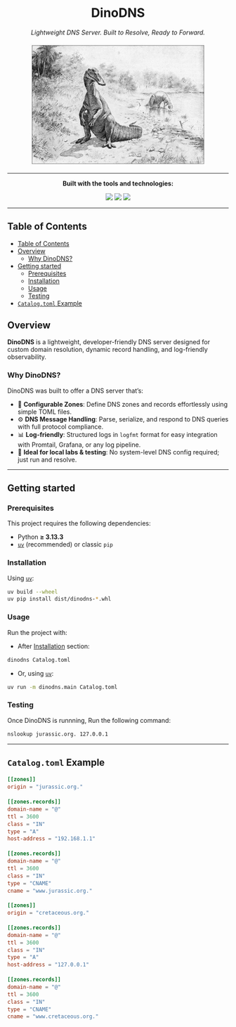 <h1 align="center">DinoDNS</h1>

<p align="center">
    <em>Lightweight DNS Server. Built to Resolve, Ready to Forward.</em>
    </br>
    </br>
    <img width="400" src="./assets/dinosaurs-hadrosaurid.png" alt="Dinosaur mascot" />
</p>

---

<p align="center"><strong>Built with the tools and technologies:</strong></p>

<p align="center">
  <img src="https://img.shields.io/badge/-TOML-brown" />
  <img src="https://img.shields.io/badge/-Python-3776AB?logo=python&logoColor=white" />
<img src="https://img.shields.io/badge/Made_with_%E2%9D%A4_by-Sylvain_Pierrot-blueviolet?style=flat-square" />

</p>

---

## Table of Contents

- [Table of Contents](#table-of-contents)
- [Overview](#overview)
  - [Why DinoDNS?](#why-dinodns)
- [Getting started](#getting-started)
  - [Prerequisites](#prerequisites)
  - [Installation](#installation)
  - [Usage](#usage)
  - [Testing](#testing)
- [`Catalog.toml` Example](#catalogtoml-example)

## Overview

**DinoDNS** is a lightweight, developer-friendly DNS server designed for custom domain resolution, dynamic record handling, and log-friendly observability.

### Why DinoDNS?

DinoDNS was built to offer a DNS server that’s:

- 🧩 **Configurable Zones**: Define DNS zones and records effortlessly using simple TOML files.
- ⚙️ **DNS Message Handling**: Parse, serialize, and respond to DNS queries with full protocol compliance.
- 📊 **Log-friendly**: Structured logs in `logfmt` format for easy integration with Promtail, Grafana, or any log pipeline.
- 🧪 **Ideal for local labs & testing**: No system-level DNS config required; just run and resolve.

---

## Getting started

### Prerequisites

This project requires the following dependencies:

- Python **≥ 3.13.3**
- [`uv`](https://github.com/astral-sh/uv) (recommended) or classic `pip`

### Installation

Using [`uv`](https://github.com/astral-sh/uv):

```bash
uv build --wheel
uv pip install dist/dinodns-*.whl
```

### Usage

Run the project with:

- After [Installation](#installation) section:

```bash
dinodns Catalog.toml
```

- Or, using [`uv`](https://github.com/astral-sh/uv):

```bash
uv run -m dinodns.main Catalog.toml
```

### Testing

Once DinoDNS is runnning, Run the following command:

```bash
nslookup jurassic.org. 127.0.0.1
```

---

## `Catalog.toml` Example

```toml
[[zones]]
origin = "jurassic.org."

[[zones.records]]
domain-name = "@"
ttl = 3600
class = "IN"
type = "A"
host-address = "192.168.1.1"

[[zones.records]]
domain-name = "@"
ttl = 3600
class = "IN"
type = "CNAME"
cname = "www.jurassic.org."

[[zones]]
origin = "cretaceous.org."

[[zones.records]]
domain-name = "@"
ttl = 3600
class = "IN"
type = "A"
host-address = "127.0.0.1"

[[zones.records]]
domain-name = "@"
ttl = 3600
class = "IN"
type = "CNAME"
cname = "www.cretaceous.org."
```

